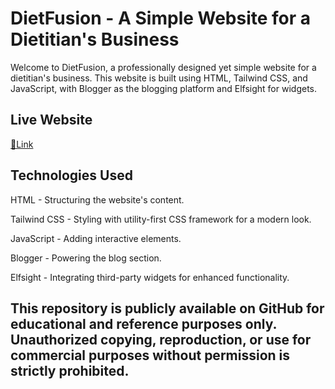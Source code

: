 # DietFusion - A Simple Website for a Dietitian's Business
Welcome to DietFusion, a professionally designed yet simple website for a dietitian's business. This website is built using HTML, Tailwind CSS, and JavaScript, with Blogger as the blogging platform and Elfsight for widgets.

## Live Website
[🔗Link](https://dietfusion.netlify.app)

## Technologies Used

HTML - Structuring the website's content.

Tailwind CSS - Styling with utility-first CSS framework for a modern look.

JavaScript - Adding interactive elements.

Blogger - Powering the blog section.

Elfsight - Integrating third-party widgets for enhanced functionality.

## This repository is publicly available on GitHub for educational and reference purposes only. Unauthorized copying, reproduction, or use for commercial purposes without permission is strictly prohibited.
